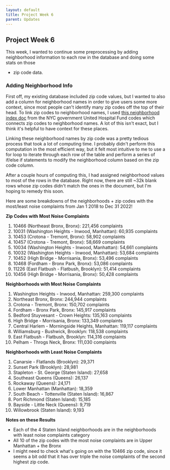```yaml
---
layout: default
title: Project Week 6
parent: Updates
---
```


## Project Week 6

This week, I wanted to continue some preprocessing by adding neighborhood information to each row in the database and doing some stats on those 
+ zip code data.

### Adding Neighborhood Info
First off, my existing database included zip code values, but I wanted to also add a column for neighborhood names in order to give users some more
context, since most people can't identify many zip codes off the top of their head. To link zip codes to neighborhood names, I used [this neighborhood index doc](https://www.nyc.gov/assets/doh/downloads/pdf/ah/zipcodetable.pdf)
from the NYC government United Hospital Fund codes which connects zip codes to neighborhood names. A lot of this isn't exact, but I think it's helpful to have context for these places.

Linking these neighborhood names by zip code was a pretty tedious process that took a lot of computing time. I probably didn't perform this computation in the
most efficient way, but it felt most intuitive to me to use a for loop to iterate through each row of the table and perform a series of if/else if statements to modify the
neighborhood column based on the zip code column.

After a couple hours of computing this, I had assigned neighborhood values to most of the rows in the database. Right now, there are still ~32k blank rows whose
zip codes didn't match the ones in the document, but I'm hoping to remedy this soon.

Here are some breakdowns of the neighborhoods + zip codes with the most/least noise complaints from Jan 1 2018 to Dec 31 2022!

**Zip Codes with Most Noise Complaints**
1. 10466 (Northeast Bronx, Bronx): 221,456 complaints
2. 10031 (Washington Heights - Inwood, Manhattan):	60,935 complaints
3. 10453 (Crotona - Tremont, Bronx): 58,902 complaints
4. 10457 (Crotona - Tremont, Bronx): 58,669 complaints
5. 10034 (Washington Heights - Inwood, Manhattan): 54,661 complaints
6. 10032 (Washington Heights - Inwood, Manhattan): 53,684 complaints
7. 10452 (High Bridge - Morrisania, Bronx): 53,496 complaints
8. 10468 (Fordham - Bronx Park, Bronx): 53,086 complaints
9. 11226 (East Flatbush - Flatbush, Brooklyn): 51,414 complaints
10. 10456 (High Bridge - Morrisania, Bronx): 50,428 complaints

**Neighborhoods with Most Noise Complaints**
1. Washington Heights - Inwood, Manhattan: 259,300 complaints
2. Northeast Bronx, Bronx: 244,944 complaints
3. Crotona - Tremont, Bronx: 150,702 complaints
4. Fordham - Bronx Park, Bronx: 145,917 complaints
5. Bedford Stuyvesant - Crown Heights: 135,163 complaints
6. High Bridge - Morrisania, Bronx: 133,349 complaints
7. Central Harlem - Morningside Heights, Manhattan: 119,117 complaints
8. Williamsburg - Bushwick, Brooklyn: 118,538 complaints
9. East Flatbush - Flatbush, Brooklyn: 114,316 complaints
10. Pelham - Throgs Neck, Bronx: 111,030 complaints

**Neighborhoods with Least Noise Complaints**
1. Canarsie - Flatlands (Brooklyn): 29,371
2. Sunset Park (Brooklyn): 28,981
3. Stapleton - St. George (Staten Island): 27,658
4. Southeast Queens (Queens): 26,137
5. Rockaway (Queens): 24,171
6. Lower Manhattan (Manhattan): 18,359
7. South Beach - Tottenville (Staten Island): 16,867
8. Port Richmond (Staten Island): 15,185
9. Bayside - Little Neck (Queens): 9,719
10. Willowbrook (Staten Island): 9,193

**Notes on these Results**
- Each of the 4 Staten Island neighborhoods are in the neighborhoods with least noise complaints category
- All 10 of the zip codes with the most noise complaints are in Upper Manhattan + the Bronx
- I might need to check what's going on with the 10466 zip code, since it seems a bit odd that it has over triple the noise complaints of the second highest zip code.
